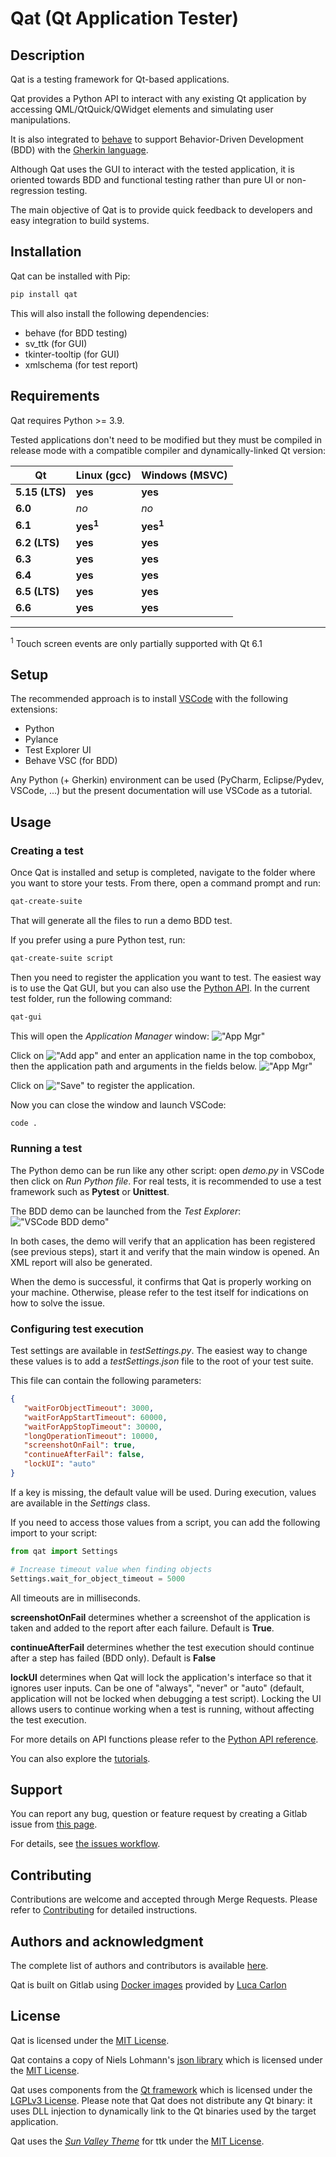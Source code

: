 
# Qat (Qt Application Tester)

## Description
Qat is a testing framework for Qt-based applications.

Qat provides a Python API to interact with any existing Qt application by accessing QML/QtQuick/QWidget elements and simulating user manipulations.

It is also integrated to [behave](https://github.com/behave/behave) to support Behavior-Driven Development (BDD) with the [Gherkin language](https://cucumber.io/docs/gherkin/).

Although Qat uses the GUI to interact with the tested application, it is oriented towards BDD and functional testing rather than pure UI or non-regression testing.

The main objective of Qat is to provide quick feedback to developers and easy integration to build systems.

## Installation

Qat can be installed with Pip:
```bash
pip install qat
```
This will also install the following dependencies:
- behave (for BDD testing)
- sv_ttk (for GUI)
- tkinter-tooltip (for GUI)
- xmlschema (for test report)

## Requirements
Qat requires Python >= 3.9.

Tested applications don't need to be modified but they must be compiled in release mode with a compatible compiler and dynamically-linked Qt version:

| Qt | Linux (gcc) | Windows (MSVC) |
|----|-------------|----------------|
| __5.15 (LTS)__ | __yes__ | __yes__ |
| __6.0__ | _no_ | _no_ |
| __6.1__ | __yes<sup>1</sup>__ | __yes<sup>1</sup>__ |
| __6.2 (LTS)__ | __yes__ | __yes__ |
| __6.3__ | __yes__ | __yes__ |
| __6.4__ | __yes__ | __yes__ |
| __6.5 (LTS)__ | __yes__ | __yes__ |
| __6.6__ | __yes__ | __yes__ |

---
<sup>1</sup> Touch screen events are only partially supported with Qt 6.1

## Setup

The recommended approach is to install [VSCode](https://code.visualstudio.com/download) with the following extensions:
- Python
- Pylance
- Test Explorer UI
- Behave VSC (for BDD)

Any Python (+ Gherkin) environment can be used (PyCharm, Eclipse/Pydev, VSCode, ...) but the present documentation will use VSCode as a tutorial.

## Usage

### Creating a test
Once Qat is installed and setup is completed, navigate to the folder where you want to store your tests. From there, open a command prompt and run:
```bash
qat-create-suite
```

That will generate all the files to run a demo BDD test.

If you prefer using a pure Python test, run:
```bash
qat-create-suite script
```

Then you need to register the application you want to test. The easiest way is to use the Qat GUI, but you can also use the [Python API](./doc/Python%20API%20reference.md).
In the current test folder, run the following command:
```bash
qat-gui
```

This will open the _Application Manager_ window:
!["App Mgr"](./doc/images/app_mgr.png)

Click on !["Add app"](./client/qat/gui/images/add_icon.png "Add app") and enter an application name in the top combobox, then the application path and arguments in the fields below.
!["App Mgr"](./doc/images/new_app.png)

Click on !["Save"](./client/qat/gui/images/save_icon.png "Save") to register the application.

Now you can close the window and launch VSCode:
```bash
code .
```

### Running a test

The Python demo can be run like any other script: open _demo.py_ in VSCode then click on _Run Python file_. For real tests, it is recommended to use a test framework such as __Pytest__ or __Unittest__.

The BDD demo can be launched from the _Test Explorer_:
!["VSCode BDD demo"](./doc/images/vscode_demo.png "VSCode BDD demo")

In both cases, the demo will verify that an application has been registered (see previous steps), start it and verify that the main window is opened. An XML report will also be generated.

When the demo is successful, it confirms that Qat is properly working on your machine. Otherwise, please refer to the test itself for indications on how to solve the issue.


### Configuring test execution
Test settings are available in _testSettings.py_.
The easiest way to change these values is to add a _testSettings.json_ file to the root of your test suite.

This file can contain the following parameters:
```json
{
   "waitForObjectTimeout": 3000,
   "waitForAppStartTimeout": 60000,
   "waitForAppStopTimeout": 30000,
   "longOperationTimeout": 10000,
   "screenshotOnFail": true,
   "continueAfterFail": false,
   "lockUI": "auto"
}
```
If a key is missing, the default value will be used.
During execution, values are available in the _Settings_ class.

If you need to access those values from a script, you can add the following import to your script:

```python
from qat import Settings

# Increase timeout value when finding objects
Settings.wait_for_object_timeout = 5000
```

All timeouts are in milliseconds.

__screenshotOnFail__ determines whether a screenshot of the application is taken and added to the report after each failure. Default is __True__.

__continueAfterFail__ determines whether the test execution should continue after a step has failed (BDD only). Default is __False__

__lockUI__ determines when Qat will lock the application's interface so that it ignores user inputs. Can be one of "always", "never" or "auto" (default, application will not be locked when debugging a test script).
Locking the UI allows users to continue working when a test is running, without affecting the test execution.

For more details on API functions please refer to the [Python API reference](./doc/Python%20API%20reference.md).

You can also explore the [tutorials](./doc/Tutorials.md).

## Support
You can report any bug, question or feature request by creating a Gitlab issue from [this page](https://gitlab.com/testing-tool/qat/-/issues).

For details, see [the issues workflow](./doc/contributing/Issues_Workflow.md).

## Contributing
Contributions are welcome and accepted through Merge Requests.
Please refer to [Contributing](./doc/Contributing.md) for detailed instructions.

## Authors and acknowledgment
The complete list of authors and contributors is available [here](doc/AUTHORS.md).

Qat is built on Gitlab using [Docker images](https://bugfreeblog.duckdns.org/docker-qt-tags) provided by [Luca Carlon](https://bugfreeblog.duckdns.org/about-me)

## License
Qat is licensed under the [MIT License](https://opensource.org/license/mit/).

Qat contains a copy of Niels Lohmann's [json library](https://github.com/nlohmann/json) which is licensed under the [MIT License](https://opensource.org/license/mit/).

Qat uses components from the [Qt framework](https://www.qt.io/) which is licensed under the [LGPLv3 License](https://www.gnu.org/licenses/lgpl-3.0.html).
Please note that Qat does not distribute any Qt binary: it uses DLL injection to dynamically link to the Qt binaries used by the target application.

Qat uses the [_Sun Valley Theme_](https://github.com/rdbende/Sun-Valley-ttk-theme) for ttk under the [MIT License](https://opensource.org/license/mit/).
